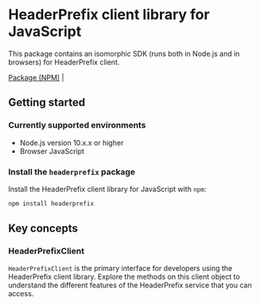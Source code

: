 # HeaderPrefix client library for JavaScript

This package contains an isomorphic SDK (runs both in Node.js and in browsers) for HeaderPrefix client.



[Package (NPM)](https://www.npmjs.com/package/headerprefix) |

## Getting started

### Currently supported environments

- Node.js version 10.x.x or higher
- Browser JavaScript


### Install the `headerprefix` package

Install the HeaderPrefix client library for JavaScript with `npm`:

```bash
npm install headerprefix
```


## Key concepts

### HeaderPrefixClient

`HeaderPrefixClient` is the primary interface for developers using the HeaderPrefix client library. Explore the methods on this client object to understand the different features of the HeaderPrefix service that you can access.

